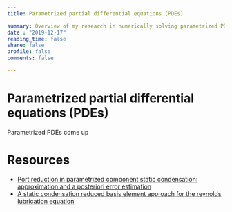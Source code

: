 ```yaml
---
title: Parametrized partial differential equations (PDEs)

summary: Overview of my research in numerically solving parametrized PDEs
date : "2019-12-17"
reading_time: false
share: false
profile: false
comments: false

---
```

# Parametrized partial differential equations (PDEs)
Parametrized PDEs come up

<!-- * What are they?
* Where do they show up?
* Main ideas behind efficiently solving them
* References (other papers, link my writeup, poster, or general exam slides?) -->

# Resources
* [Port reduction in parametrized component static condensation: approximation and a posteriori error estimation](https://onlinelibrary.wiley.com/doi/pdf/10.1002/nme.4543) 
* [A static condensation reduced basis element approach for the reynolds lubrication equation](https://www.cambridge.org/core/services/aop-cambridge-core/content/view/31DF1EFBABE43AC6BD4B93DF7A055BE7/S1815240616001286a.pdf)